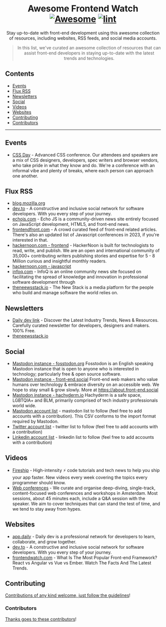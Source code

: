 <div align="center">

<!-- title -->

<!--lint ignore no-dead-urls-->

# Awesome Frontend Watch [![Awesome](https://awesome.re/badge.svg)](https://awesome.re) [![lint](https://github.com/axolotat/awesome-frontend-watch/actions/workflows/lint.yaml/badge.svg)](https://github.com/axolotat/awesome-frontend-watch/actions/workflows/lint.yaml)

<!-- subtitle -->

Stay up-to-date with front-end development using this awesome collection of resources, including websites, RSS feeds, and social media accounts.

<!-- image -->

<!-- <a href="" target="_blank" rel="noopener noreferrer">
  <img src="" />
</a> -->

<!-- description -->

> In this list, we've curated an awesome collection of resources that can assist front-end developers in staying up-to-date with the latest trends and technologies.

</div>

<!-- Content -->

## Contents

- [Events](#events)
- [Flux RSS](#flux-rss)
- [Newsletters](#newsletters)
- [Social](#social)
- [Videos](#videos)
- [Websites](#websites)
- [Contributing](#contributing)
- [Contributors](#contributors)

---

## Events

- [CSS Day](https://cssday.nl) - Advanced CSS conference. Our attendees and speakers are a mix of CSS designers, developers, spec writers and browser vendors, who take pride in what they know and do. We're a conference with an informal vibe and plenty of breaks, where each person can approach one another.

## Flux RSS

- [blog.mozilla.org](https://blog.mozilla.org/feed/)
- [dev.to](https://dev.to/feed) - A constructive and inclusive social network for software developers. With you every step of your journey.
- [echojs.com](https://www.echojs.com/rss) - Echo JS is a community-driven news site entirely focused on JavaScript development, HTML5, and front-end news.
- [frontendfront.com](https://frontendfront.com/feed/stories) - A crowd curated feed of front-end related articles. There's also an updated list of Javascript conferences in 2023, if you're interested in that.
- [hackernoon.com - frontend](https://hackernoon.com/tagged/frontend/feed) - HackerNoon is built for technologists to read, write, and publish. We are an open and international community of 35,000+ contributing writers publishing stories and expertise for 5 - 8 Million curious and insightful monthly readers.
- [hackernoon.com - javascript](https://hackernoon.com/tagged/javascript/feed)
- [infoq.com](https://feed.infoq.com) - InfoQ is an online community news site focused on facilitating the spread of knowledge and innovation in professional software development through
- [theneewsstack.io](https://thenewstack.io/feed) - The New Stack is a media platform for the people who build and manage software the world relies on.

## Newsletters

- [Daily dev link](https://dailydevlinks.com) - Discover the Latest Industry Trends, News & Resources. Carefully curated newsletter for developers, designers and makers. 100% Free.
- [theneewsstack.io](https://thenewstack.io/feed)

## Social

- [Mastodon instance - fosstodon.org](https://fosstodon.org/about) Fosstodon is an English speaking Mastodon instance that is open to anyone who is interested in technology; particularly free & open source software.
- [Mastodon instance - front-end.social](https://front-end.social/about) Front-end web makers who value humans over technology & embrace diversity on an accessible web. We hope to stay small & grow slowly. More at https://about.front-end.social
- [Mastodon instance - hachyderm.io](https://hachyderm.io/about) Hachyderm is a safe space, LGBTQIA+ and BLM, primarily comprised of tech industry professionals world wide.
- [Mastodon account list](./assets/mastodon-account-list.csv) - mastodon list to follow (feel free to add accounts with a contribution). This CSV conforms to the import format required by Mastodon.
- [Twitter account list](./assets/twitter-account-list.csv) - twitter list to follow (feel free to add accounts with a contribution)
- [Linkedin account list](./assets/linkedin-account-list.csv) - linkedin list to follow (feel free to add accounts with a contribution)

## Videos

- [Fireship](https://www.youtube.com/@Fireship) - High-intensity ⚡ code tutorials and tech news to help you ship your app faster. New videos every week covering the topics every programmer should know.
- [Web conferences](https://www.youtube.com/@WebConferencesAmsterdam) - We curate and organise deep-diving, single-track, content-focused web conferences and workshops in Amsterdam. Most sessions, about 45 minutes each, include a Q&A session with the speaker. We aim to cover techniques that can stand the test of time, and we tend to stay away from hypes.

## Websites

- [app.daily](https://app.daily.dev) - Daily dev is a professional network for developers to learn, collaborate, and grow together.
- [dev.to](https://dev.to) - A constructive and inclusive social network for software developers. With you every step of your journey.
- [frontendwatch.com](https://frontendwatch.com) - What Is The Most Popular Front-end Framework? React vs Angular vs Vue vs Ember. Watch The Facts And The Latest Trends.

<!-- END CONTENT -->

## Contributing

[Contributions of any kind welcome, just follow the guidelines](contributing.md)!

### Contributors

[Thanks goes to these contributors](https://github.com//axolotat/awesome-frontend-watch/graphs/contributors)!
